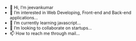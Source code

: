 - 👋 Hi, I’m jeevankumar
- 👀 I’m interested in Web Developing, Front-end and Back-end applications...
- 🌱 I’m currently learning javascript...
- 💞️ I’m looking to collaborate on startups...
- 📫 How to reach me through mail...

<!---
jeevankumar74/jeevankumar74 is a ✨ special ✨ repository because its `README.md` (this file) appears on your GitHub profile.
You can click the Preview link to take a look at your changes.
--->
